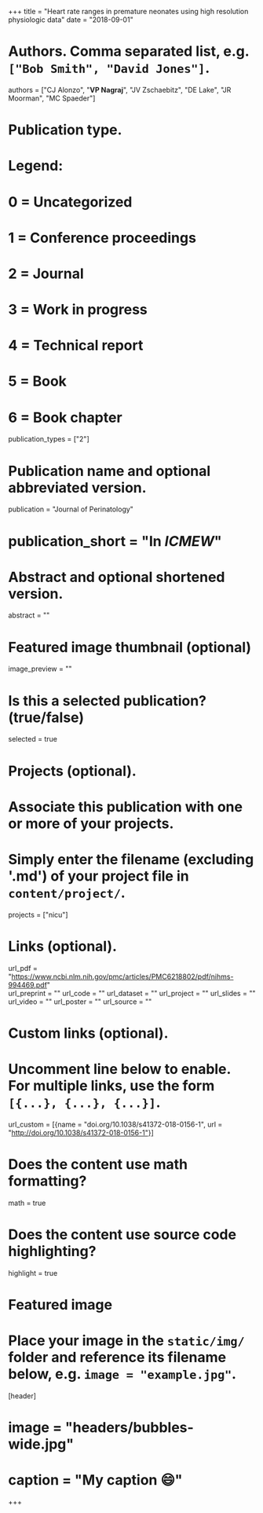 +++
title = "Heart rate ranges in premature neonates using high resolution physiologic data"
date = "2018-09-01"

# Authors. Comma separated list, e.g. `["Bob Smith", "David Jones"]`.
authors = ["CJ Alonzo", "**VP Nagraj**", "JV Zschaebitz", "DE Lake", "JR Moorman", "MC Spaeder"]

# Publication type.
# Legend:
# 0 = Uncategorized
# 1 = Conference proceedings
# 2 = Journal
# 3 = Work in progress
# 4 = Technical report
# 5 = Book
# 6 = Book chapter
publication_types = ["2"]

# Publication name and optional abbreviated version.
publication = "Journal of Perinatology"
# publication_short = "In *ICMEW*"

# Abstract and optional shortened version.
abstract = ""

# Featured image thumbnail (optional)
image_preview = ""

# Is this a selected publication? (true/false)
selected = true

# Projects (optional).
#   Associate this publication with one or more of your projects.
#   Simply enter the filename (excluding '.md') of your project file in `content/project/`.
projects = ["nicu"]

# Links (optional).
url_pdf = "https://www.ncbi.nlm.nih.gov/pmc/articles/PMC6218802/pdf/nihms-994469.pdf"    
url_preprint = ""
url_code = ""
url_dataset = ""
url_project = ""
url_slides = ""
url_video = ""
url_poster = ""
url_source = ""

# Custom links (optional).
#   Uncomment line below to enable. For multiple links, use the form `[{...}, {...}, {...}]`.
url_custom = [{name = "doi.org/10.1038/s41372-018-0156-1", url = "http://doi.org/10.1038/s41372-018-0156-1"}]

# Does the content use math formatting?
math = true

# Does the content use source code highlighting?
highlight = true

# Featured image
# Place your image in the `static/img/` folder and reference its filename below, e.g. `image = "example.jpg"`.
[header]
# image = "headers/bubbles-wide.jpg"
# caption = "My caption :smile:"

+++
